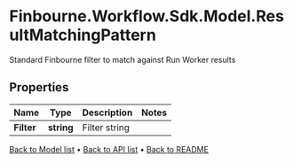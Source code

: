 # Finbourne.Workflow.Sdk.Model.ResultMatchingPattern
Standard Finbourne filter to match against Run Worker results

## Properties

Name | Type | Description | Notes
------------ | ------------- | ------------- | -------------
**Filter** | **string** | Filter string | 

[Back to Model list](../README.md#documentation-for-models) &#8226; [Back to API list](../README.md#documentation-for-api-endpoints) &#8226; [Back to README](../README.md)


